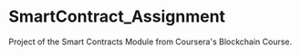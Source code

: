 # SmartContract_Assignment
Project of the Smart Contracts Module from Coursera's Blockchain Course.

